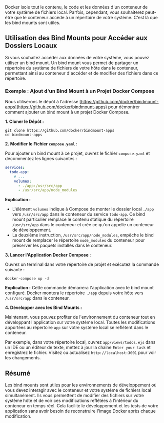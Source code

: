 Docker isole tout le contenu, le code et les données d'un conteneur de votre
système de fichiers local. Parfois, cependant, vous souhaiterez peut-être que le
conteneur accède à un répertoire de votre système. C'est là que les bind mounts
sont utiles.

## Utilisation des Bind Mounts pour Accéder aux Dossiers Locaux

Si vous souhaitez accéder aux données de votre système, vous pouvez utiliser un
bind mount. Un bind mount vous permet de partager un répertoire du système de
fichiers de votre hôte dans le conteneur, permettant ainsi au conteneur
d'accéder et de modifier des fichiers dans ce répertoire.

### Exemple : Ajout d'un Bind Mount à un Projet Docker Compose

Nous utiliserons le dépôt à l'adresse
[https://github.com/docker/bindmount-apps](https://github.com/docker/bindmount-apps)
pour démontrer comment ajouter un bind mount à un projet Docker Compose.

**1. Cloner le Dépôt :**

```
git clone https://github.com/docker/bindmount-apps
cd bindmount-apps
```

**2. Modifier le Fichier `compose.yaml` :**

Pour ajouter un bind mount à ce projet, ouvrez le fichier `compose.yaml` et
décommentez les lignes suivantes :

```yaml
services:
  todo-app:
    # ...
    volumes:
      - ./app:/usr/src/app
      - /usr/src/app/node_modules
```

**Explication :**

- L'élément `volumes` indique à Compose de monter le dossier local `./app` vers
  `/usr/src/app` dans le conteneur du service `todo-app`. Ce bind mount
  particulier remplace le contenu statique du répertoire `/usr/src/app` dans le
  conteneur et crée ce qu'on appelle un conteneur de développement.
- La deuxième instruction, `/usr/src/app/node_modules`, empêche le bind mount de
  remplacer le répertoire `node_modules` du conteneur pour préserver les paquets
  installés dans le conteneur.

**3. Lancer l'Application Docker Compose :**

Ouvrez un terminal dans votre répertoire de projet et exécutez la commande
suivante :

```
docker-compose up -d
```

**Explication :** Cette commande démarrera l'application avec le bind mount
configuré. Docker montera le répertoire `./app` depuis votre hôte vers
`/usr/src/app` dans le conteneur.

**4. Développer avec les Bind Mounts :**

Maintenant, vous pouvez profiter de l'environnement du conteneur tout en
développant l'application sur votre système local. Toutes les modifications
apportées au répertoire `app` sur votre système local se reflètent dans le
conteneur.

Par exemple, dans votre répertoire local, ouvrez `app/views/todos.ejs` dans un
IDE ou un éditeur de texte, mettez à jour la chaîne `Enter your task` et
enregistrez le fichier. Visitez ou actualisez `http://localhost:3001` pour voir
les changements.

## Résumé

Les bind mounts sont utiles pour les environnements de développement où vous
devez interagir avec le conteneur et votre système de fichiers local
simultanément. Ils vous permettent de modifier des fichiers sur votre système
hôte et de voir ces modifications reflétées à l'intérieur du conteneur en temps
réel. Cela facilite le développement et les tests de votre application sans
avoir besoin de reconstruire l'image Docker après chaque modification.
